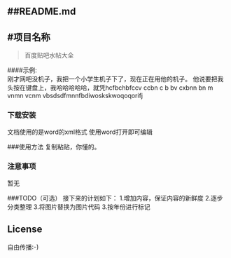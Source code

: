 ##README.md 
---
#项目名称
-------------

>百度贴吧水帖大全


####示例:  
刚才网吧没机子，我把一个小学生机子下了，现在正在用他的机子。
他说要把我头按在键盘上，我哈哈哈哈哈，就凭hcfbchbfccv ccbn c b bv cxbnn bn m vnmn vcnm vbsdsdfmnnfbdiwoskskwoqoqorifj


### 下载安装
文档使用的是word的xml格式
使用word打开即可编辑

###使用方法
复制粘贴，你懂的。

### 注意事项
暂无

###TODO（可选）
接下来的计划如下：
1.增加内容，保证内容的新鲜度
2.逐步分类整理
3.将图片替换为图片代码
3.按年份进行标记

## License
自由传播:-)
